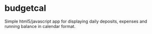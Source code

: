 # budgetcal
Simple html5/javascript app for displaying daily deposits, expenses and running balance in calendar format.
